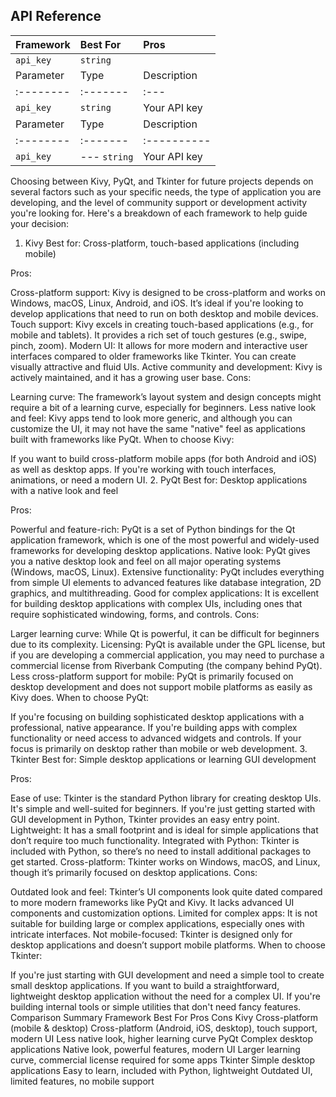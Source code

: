 ## API Reference



| Framework | Best For | Pros                | 
| :-------- | :-----| :------------------------- |
| `api_key` | `string` |  |
| Parameter | Type     | Description                |
| :-------- | :------- | :--- |
| `api_key` | `string` | Your API key |
| Parameter | Type     | Description                |
| :-------- | :------- | :----------|
| `api_key` |--- `string` | Your API key |


Choosing between Kivy, PyQt, and Tkinter for future projects depends on several factors such as your specific needs, the type of application you are developing, and the level of community support or development activity you're looking for. Here's a breakdown of each framework to help guide your decision:

1. Kivy
Best for: Cross-platform, touch-based applications (including mobile)

Pros:

Cross-platform support: Kivy is designed to be cross-platform and works on Windows, macOS, Linux, Android, and iOS. It’s ideal if you're looking to develop applications that need to run on both desktop and mobile devices.
Touch support: Kivy excels in creating touch-based applications (e.g., for mobile and tablets). It provides a rich set of touch gestures (e.g., swipe, pinch, zoom).
Modern UI: It allows for more modern and interactive user interfaces compared to older frameworks like Tkinter. You can create visually attractive and fluid UIs.
Active community and development: Kivy is actively maintained, and it has a growing user base.
Cons:

Learning curve: The framework’s layout system and design concepts might require a bit of a learning curve, especially for beginners.
Less native look and feel: Kivy apps tend to look more generic, and although you can customize the UI, it may not have the same "native" feel as applications built with frameworks like PyQt.
When to choose Kivy:

If you want to build cross-platform mobile apps (for both Android and iOS) as well as desktop apps.
If you're working with touch interfaces, animations, or need a modern UI.
2. PyQt
Best for: Desktop applications with a native look and feel

Pros:

Powerful and feature-rich: PyQt is a set of Python bindings for the Qt application framework, which is one of the most powerful and widely-used frameworks for developing desktop applications.
Native look: PyQt gives you a native desktop look and feel on all major operating systems (Windows, macOS, Linux).
Extensive functionality: PyQt includes everything from simple UI elements to advanced features like database integration, 2D graphics, and multithreading.
Good for complex applications: It is excellent for building desktop applications with complex UIs, including ones that require sophisticated windowing, forms, and controls.
Cons:

Larger learning curve: While Qt is powerful, it can be difficult for beginners due to its complexity.
Licensing: PyQt is available under the GPL license, but if you are developing a commercial application, you may need to purchase a commercial license from Riverbank Computing (the company behind PyQt).
Less cross-platform support for mobile: PyQt is primarily focused on desktop development and does not support mobile platforms as easily as Kivy does.
When to choose PyQt:

If you're focusing on building sophisticated desktop applications with a professional, native appearance.
If you're building apps with complex functionality or need access to advanced widgets and controls.
If your focus is primarily on desktop rather than mobile or web development.
3. Tkinter
Best for: Simple desktop applications or learning GUI development

Pros:

Ease of use: Tkinter is the standard Python library for creating desktop UIs. It's simple and well-suited for beginners. If you're just getting started with GUI development in Python, Tkinter provides an easy entry point.
Lightweight: It has a small footprint and is ideal for simple applications that don’t require too much functionality.
Integrated with Python: Tkinter is included with Python, so there’s no need to install additional packages to get started.
Cross-platform: Tkinter works on Windows, macOS, and Linux, though it’s primarily focused on desktop applications.
Cons:

Outdated look and feel: Tkinter’s UI components look quite dated compared to more modern frameworks like PyQt and Kivy. It lacks advanced UI components and customization options.
Limited for complex apps: It is not suitable for building large or complex applications, especially ones with intricate interfaces.
Not mobile-focused: Tkinter is designed only for desktop applications and doesn’t support mobile platforms.
When to choose Tkinter:

If you're just starting with GUI development and need a simple tool to create small desktop applications.
If you want to build a straightforward, lightweight desktop application without the need for a complex UI.
If you're building internal tools or simple utilities that don't need fancy features.
Comparison Summary
Framework	Best For	Pros	Cons
Kivy	Cross-platform (mobile & desktop)	Cross-platform (Android, iOS, desktop), touch support, modern UI	Less native look, higher learning curve
PyQt	Complex desktop applications	Native look, powerful features, modern UI	Larger learning curve, commercial license required for some apps
Tkinter	Simple desktop applications	Easy to learn, included with Python, lightweight	Outdated UI, limited features, no mobile support
